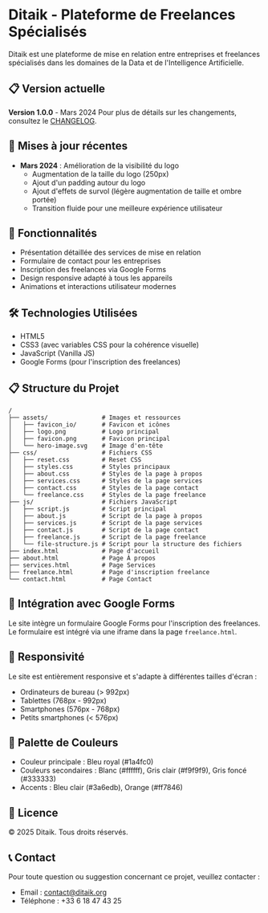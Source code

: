 # Ditaik - Plateforme de Freelances Spécialisés

Ditaik est une plateforme de mise en relation entre entreprises et freelances spécialisés dans les domaines de la Data et de l'Intelligence Artificielle.

## 📋 Version actuelle

**Version 1.0.0** - Mars 2024
Pour plus de détails sur les changements, consultez le [CHANGELOG](CHANGELOG.md).

## 🔄 Mises à jour récentes

- **Mars 2024** : Amélioration de la visibilité du logo
  - Augmentation de la taille du logo (250px)
  - Ajout d'un padding autour du logo
  - Ajout d'effets de survol (légère augmentation de taille et ombre portée)
  - Transition fluide pour une meilleure expérience utilisateur

## 🚀 Fonctionnalités

- Présentation détaillée des services de mise en relation
- Formulaire de contact pour les entreprises
- Inscription des freelances via Google Forms
- Design responsive adapté à tous les appareils
- Animations et interactions utilisateur modernes

## 🛠️ Technologies Utilisées

- HTML5
- CSS3 (avec variables CSS pour la cohérence visuelle)
- JavaScript (Vanilla JS)
- Google Forms (pour l'inscription des freelances)

## 📋 Structure du Projet

```
/
├── assets/               # Images et ressources
│   ├── favicon_io/       # Favicon et icônes
│   ├── logo.png          # Logo principal
│   ├── favicon.png       # Favicon principal
│   └── hero-image.svg    # Image d'en-tête
├── css/                  # Fichiers CSS
│   ├── reset.css         # Reset CSS
│   ├── styles.css        # Styles principaux
│   ├── about.css         # Styles de la page à propos
│   ├── services.css      # Styles de la page services
│   ├── contact.css       # Styles de la page contact
│   └── freelance.css     # Styles de la page freelance
├── js/                   # Fichiers JavaScript
│   ├── script.js         # Script principal
│   ├── about.js          # Script de la page à propos
│   ├── services.js       # Script de la page services
│   ├── contact.js        # Script de la page contact
│   ├── freelance.js      # Script de la page freelance
│   └── file-structure.js # Script pour la structure des fichiers
├── index.html            # Page d'accueil
├── about.html            # Page À propos
├── services.html         # Page Services
├── freelance.html        # Page d'inscription freelance
└── contact.html          # Page Contact
```

## 🔄 Intégration avec Google Forms

Le site intègre un formulaire Google Forms pour l'inscription des freelances. Le formulaire est intégré via une iframe dans la page `freelance.html`.

## 📱 Responsivité

Le site est entièrement responsive et s'adapte à différentes tailles d'écran :
- Ordinateurs de bureau (> 992px)
- Tablettes (768px - 992px)
- Smartphones (576px - 768px)
- Petits smartphones (< 576px)

## 🎨 Palette de Couleurs

- Couleur principale : Bleu royal (#1a4fc0)
- Couleurs secondaires : Blanc (#ffffff), Gris clair (#f9f9f9), Gris foncé (#333333)
- Accents : Bleu clair (#3a6edb), Orange (#ff7846)

## 📝 Licence

© 2025 Ditaik. Tous droits réservés.

## 📞 Contact

Pour toute question ou suggestion concernant ce projet, veuillez contacter :
- Email : contact@ditaik.org
- Téléphone : +33 6 18 47 43 25 